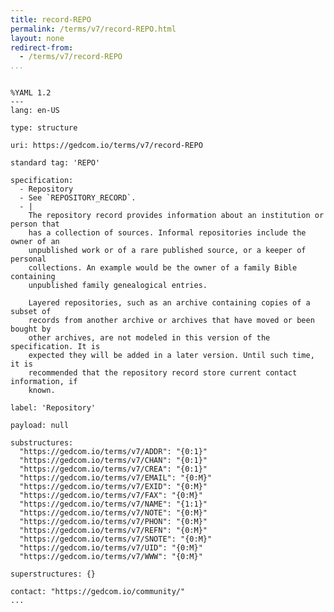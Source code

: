 ```yaml
---
title: record-REPO
permalink: /terms/v7/record-REPO.html
layout: none
redirect-from:
  - /terms/v7/record-REPO
...
```


```

%YAML 1.2
---
lang: en-US

type: structure

uri: https://gedcom.io/terms/v7/record-REPO

standard tag: 'REPO'

specification:
  - Repository
  - See `REPOSITORY_RECORD`.
  - |
    The repository record provides information about an institution or person that
    has a collection of sources. Informal repositories include the owner of an
    unpublished work or of a rare published source, or a keeper of personal
    collections. An example would be the owner of a family Bible containing
    unpublished family genealogical entries.
    
    Layered repositories, such as an archive containing copies of a subset of
    records from another archive or archives that have moved or been bought by
    other archives, are not modeled in this version of the specification. It is
    expected they will be added in a later version. Until such time, it is
    recommended that the repository record store current contact information, if
    known.

label: 'Repository'

payload: null

substructures:
  "https://gedcom.io/terms/v7/ADDR": "{0:1}"
  "https://gedcom.io/terms/v7/CHAN": "{0:1}"
  "https://gedcom.io/terms/v7/CREA": "{0:1}"
  "https://gedcom.io/terms/v7/EMAIL": "{0:M}"
  "https://gedcom.io/terms/v7/EXID": "{0:M}"
  "https://gedcom.io/terms/v7/FAX": "{0:M}"
  "https://gedcom.io/terms/v7/NAME": "{1:1}"
  "https://gedcom.io/terms/v7/NOTE": "{0:M}"
  "https://gedcom.io/terms/v7/PHON": "{0:M}"
  "https://gedcom.io/terms/v7/REFN": "{0:M}"
  "https://gedcom.io/terms/v7/SNOTE": "{0:M}"
  "https://gedcom.io/terms/v7/UID": "{0:M}"
  "https://gedcom.io/terms/v7/WWW": "{0:M}"

superstructures: {}

contact: "https://gedcom.io/community/"
...

```
